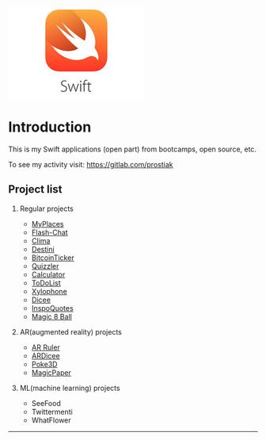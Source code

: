 ![swift_pic](img/swift.jpeg)

# Introduction                  

This is my Swift applications (open part) from bootcamps, open source, etc.

To see my activity visit: https://gitlab.com/prostiak        
        
     


**Project list**
---

1. Regular projects

    + [MyPlaces](https://github.com/prostiak/Swift/blob/master/Other%20projects/MyPlaces/README.md)        
    + [Flash-Chat](https://github.com/prostiak/Swift/blob/master/Boootcamp%20projects/Flash-Chat/README.md)    
    + [Clima](https://github.com/prostiak/Swift/blob/master/Boootcamp%20projects/Clima/README.md)
    + [Destini](https://github.com/prostiak/Swift/blob/master/Boootcamp%20projects/Destini/README.md)
    + [BitcoinTicker](https://github.com/prostiak/Swift/blob/master/Boootcamp%20projects/BitcoinTicker/README.md)
    + [Quizzler](https://github.com/prostiak/Swift/blob/master/Boootcamp%20projects/Quizzler/README.md)
    + [Calculator](https://github.com/prostiak/Swift/blob/master/Boootcamp%20projects/Calculator/README.md)
    + [ToDoList](https://github.com/prostiak/Swift/blob/master/Boootcamp%20projects/ToDoList/README.md)
    + [Xylophone](https://github.com/prostiak/Swift/blob/master/Boootcamp%20projects/Xylophone/README.md)
    + [Dicee](https://github.com/prostiak/Swift/blob/master/Boootcamp%20projects/Dicee/README.md)
    + [InspoQuotes](https://github.com/prostiak/Swift/blob/master/Boootcamp%20projects/InspoQuotes/README.md)
    + [Magic 8 Ball](https://github.com/prostiak/Swift/blob/master/Boootcamp%20projects/Magic%208%20Ball/README.md)

2. AR(augmented reality) projects

    + [AR Ruler](https://github.com/prostiak/Swift/blob/master/Boootcamp%20projects/AR%20Ruler/README.md)
    + [ARDicee](https://github.com/prostiak/Swift/blob/master/Boootcamp%20projects/ARDicee/README.md)
    + [Poke3D](https://github.com/prostiak/Swift/blob/master/Boootcamp%20projects/Poke3D/README.md)
    + [MagicPaper](https://github.com/prostiak/Swift/blob/master/Boootcamp%20projects/MagicPaper/README.md)

3. ML(machine learning) projects

    + SeeFood
    + Twittermenti
    + WhatFlower


---


